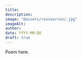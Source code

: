 ```yaml
---
title:
description:
image: "@assets/ressourcen/.jpg"
imageAlt:
author:
date: YYYY-MM-DD
draft: true
---
```


Poem here.
